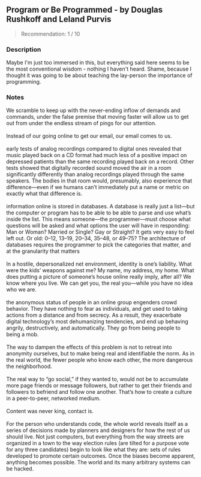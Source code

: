## Program or Be Programmed - by Douglas Rushkoff and Leland Purvis
> Recommendation: 1 / 10
    
### Description
Maybe I'm just too immersed in this, but everything said here seems to be the most conventional wisdom - nothing I haven't heard. Shame, because I thought it was going to be about teaching the lay-person the importance of programming.
    
### Notes
We scramble to keep up with the never-ending inflow of demands and commands, under the false premise that moving faster will allow us to get out from under the endless stream of pings for our attention.<br>
<br>
Instead of our going online to get our email, our email comes to us.<br>
<br>
early tests of analog recordings compared to digital ones revealed that music played back on a CD format had much less of a positive impact on depressed patients than the same recording played back on a record. Other tests showed that digitally recorded sound moved the air in a room significantly differently than analog recordings played through the same speakers. The bodies in that room would, presumably, also experience that difference—even if we humans can’t immediately put a name or metric on exactly what that difference is.<br>
<br>
information online is stored in databases. A database is really just a list—but the computer or program has to be able to be able to parse and use what’s inside the list. This means someone—the programmer—must choose what questions will be asked and what options the user will have in responding: Man or Woman? Married or Single? Gay or Straight? It gets very easy to feel left out. Or old: 0–12, 13–19, 20–34, 35–48, or 49–75? The architecture of databases requires the programmer to pick the categories that matter, and at the granularity that matters<br>
<br>
In a hostile, depersonalized net environment, identity is one’s liability. What were the kids’ weapons against me? My name, my address, my home. What does putting a picture of someone’s house online really imply, after all? We know where you live. We can get you, the real you—while you have no idea who we are.<br>
<br>
the anonymous status of people in an online group engenders crowd behavior. They have nothing to fear as individuals, and get used to taking actions from a distance and from secrecy. As a result, they exacerbate digital technology’s most dehumanizing tendencies, and end up behaving angrily, destructively, and automatically. They go from being people to being a mob.<br>
<br>
The way to dampen the effects of this problem is not to retreat into anonymity ourselves, but to make being real and identifiable the norm. As in the real world, the fewer people who know each other, the more dangerous the neighborhood.<br>
<br>
The real way to “go social,” if they wanted to, would not be to accumulate more page friends or message followers, but rather to get their friends and followers to befriend and follow one another. That’s how to create a culture in a peer-to-peer, networked medium.<br>
<br>
Content was never king, contact is.<br>
<br>
For the person who understands code, the whole world reveals itself as a series of decisions made by planners and designers for how the rest of us should live. Not just computers, but everything from the way streets are organized in a town to the way election rules (are tilted for a purpose vote for any three candidates) begin to look like what they are: sets of rules developed to promote certain outcomes. Once the biases become apparent, anything becomes possible. The world and its many arbitrary systems can be hacked.
